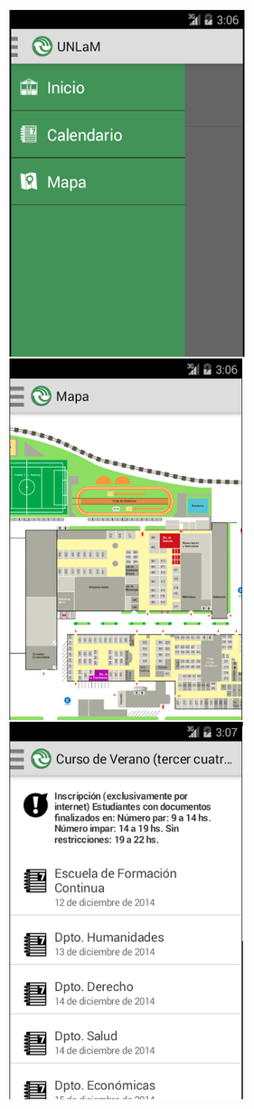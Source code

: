 ![Alt text](./unlam1.png?raw=true "Sample")
![Alt text](./unlam2.png?raw=true "Sample")
![Alt text](./unlam3.png?raw=true "Sample")
